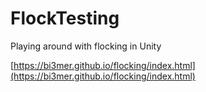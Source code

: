 # FlockTesting
Playing around with flocking in Unity


[https://bi3mer.github.io/flocking/index.html](https://bi3mer.github.io/flocking/index.html)
